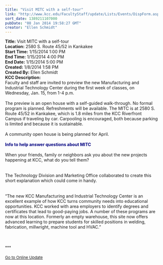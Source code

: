 ```yaml
---
title: "Visit MITC with a self-tour"
link: "http://www.kcc.edu/FacultyStaff/update/Lists/Events/DispForm.aspx?ID=475"
sort_date: 1389211107000
pubDate: "08 Jan 2014 19:58:27 GMT"
creator: "Ellen Schmidt"
---
```


<div><b>Title:</b> Visit MITC with a self-tour</div>
<div><b>Location:</b> 2580 S. Route 45/52 in Kankakee</div>
<div><b>Start Time:</b> 1/15/2014 1:00 PM</div>
<div><b>End Time:</b> 1/15/2014 4:00 PM</div>
<div><b>End Date:</b> 1/15/2014 5:00 PM</div>
<div><b>Created:</b> 1/8/2014 1:58 PM</div>
<div><b>Created By:</b> Ellen Schmidt</div>
<div><b>KCC Description:</b> <div class="ExternalClass1ED7ACCC9A04418485DC17A8C8CEE35C">
<div>Faculty and staff are invited to preview the new Manufacturing and Industrial Technology Center during the first week of classes, on Wednesday, Jan. 15, from 1-4 p.m. 
<div><br />The preview is an open house with a self-guided walk-through. No formal program is planned. Refreshments will be available. The MITC is at 2580 S. Route 45/52 in Kankakee, which is 1.8 miles from the KCC Riverfront Campus if traveling by car. Carpooling is encouraged, both because parking is limited and because it is sustainable.</div>
<div><br />A community open house is being planned for April.</div>
<div> </div>
<div></div>
<div><strong><font color="#000080">Info to help answer questions about MITC</font></strong></div><strong><font color="#000080"></font></strong>
<div><br />When your friends, family or neighbors ask you about the new projects happening at KCC, what do you tell them?</div>
<div><br /> </div>
<div>The Technology Division and Marketing Office collaborated to create this short explanation which could come in handy.</div>
<div><br /> </div>
<div>“The new KCC Manufacturing and Industrial Technology Center is an excellent example of how KCC turns community needs into educational opportunities. KCC worked with area employers to identify degrees and certificates that lead to good-paying jobs. A number of these programs are now at this location. Formerly an empty warehouse, this site now offers advanced learning to prepare students for skilled positions in welding, fabrication, millwright, machine tool and HVAC.”</div>
<div></div>
<div></div>
<div>
<div>
<div>
<div><br /></div>
<div></div>
<div><br /></div>
<div>
<div><br /></div>
<div><font size="2">***</font></div>
<div><font size="2"></font> </div>
<div></div>
<div></div>
<div><font size="2"></font></div>
<div><font size="2"></font></div>
<div><font size="2"></font></div>
<div><font size="2"></font></div>
<div><font size="2"></font></div>
<div><font size="2"></font></div>
<div><font size="2"></font></div>
<div><font size="2"></font></div>
<div><font size="2"></font></div>
<div><font size="2"></font></div>
<div><font size="2"></font></div>
<div><a href="/FacultyStaff/update/Pages/dailyupdate.aspx"><font size="2">Go to Online Update</font></a></div>
<div></div>
<div></div></div>
<div></div></div>
<div></div>
<div> </div>
<div> </div></div></div></div></div></div>
